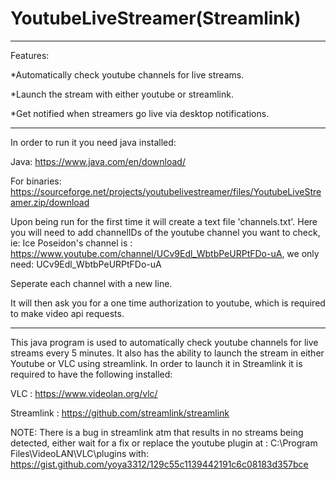 # YoutubeLiveStreamer(Streamlink)

---------------------------------

Features:

*Automatically check youtube channels for live streams.

*Launch the stream with either youtube or streamlink. 

*Get notified when streamers go live via desktop notifications. 

---------------------------------

In order to run it you need java installed:

Java: https://www.java.com/en/download/

For binaries: https://sourceforge.net/projects/youtubelivestreamer/files/YoutubeLiveStreamer.zip/download

Upon being run for the first time it will create a text file 'channels.txt'. Here you will need to add channelIDs of the youtube channel you want to check, ie:
Ice Poseidon's channel is : https://www.youtube.com/channel/UCv9Edl_WbtbPeURPtFDo-uA, we only need: 
UCv9Edl_WbtbPeURPtFDo-uA

Seperate each channel with a new line. 

It will then ask you for a one time authorization to youtube, which is required to make video api requests. 

---------------------------------

This java program is used to automatically check youtube channels for live streams every 5 minutes. It also has the ability to launch the stream in either Youtube or VLC using streamlink. In order to launch it in Streamlink it  is required to have the following installed:

VLC : https://www.videolan.org/vlc/

Streamlink : https://github.com/streamlink/streamlink

NOTE: There is a bug in streamlink atm that results in no streams being detected, either wait for a fix or replace the youtube plugin at : C:\Program Files\VideoLAN\VLC\plugins with: https://gist.github.com/yoya3312/129c55c1139442191c6c08183d357bce
